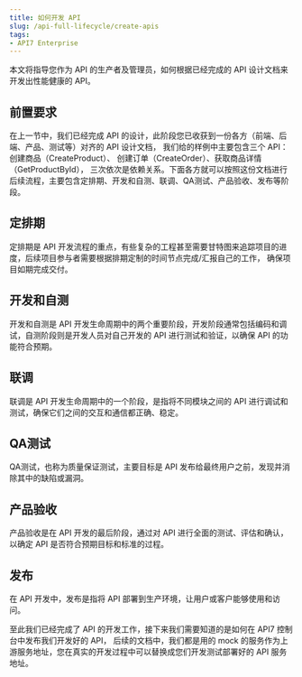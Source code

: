 ```yaml
---
title: 如何开发 API
slug: /api-full-lifecycle/create-apis
tags:
- API7 Enterprise
---
```


本文将指导您作为 API 的生产者及管理员，如何根据已经完成的 API 设计文档来开发出性能健康的 API。

## 前置要求

在上一节中，我们已经完成 API 的设计，此阶段您已收获到一份各方（前端、后端、产品、测试等）对齐的 API 设计文档，
我们给的样例中主要包含三个 API：创建商品（CreateProduct）、 创建订单（CreateOrder）、获取商品详情（GetProductById），
三次依次是依赖关系。下面各方就可以按照这份文档进行后续流程，主要包含定排期、开发和自测、联调、QA测试、产品验收、发布等阶段。

## 定排期

定排期是 API 开发流程的重点，有些复杂的工程甚至需要甘特图来追踪项目的进度，后续项目参与者需要根据排期定制的时间节点完成/汇报自己的工作，
确保项目如期完成交付。

## 开发和自测

开发和自测是 API 开发生命周期中的两个重要阶段，开发阶段通常包括编码和调试，自测阶段则是开发人员对自己开发的 API 进行测试和验证，以确保 API 的功能符合预期。

## 联调

联调是 API 开发生命周期中的一个阶段，是指将不同模块之间的 API 进行调试和测试，确保它们之间的交互和通信都正确、稳定。

## QA测试

QA测试，也称为质量保证测试，主要目标是 API 发布给最终用户之前，发现并消除其中的缺陷或漏洞。

## 产品验收

产品验收是在 API 开发的最后阶段，通过对 API 进行全面的测试、评估和确认，以确定 API 是否符合预期目标和标准的过程。

## 发布

在 API 开发中，发布是指将 API 部署到生产环境，让用户或客户能够使用和访问。

至此我们已经完成了 API 的开发工作，接下来我们需要知道的是如何在 API7 控制台中发布我们开发好的 API，
后续的文档中，我们都是用的 mock 的服务作为上游服务地址，您在真实的开发过程中可以替换成您们开发测试部署好的 API 服务地址。

